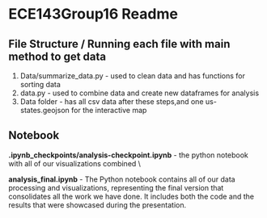 # ECE143Group16 Readme 

## File Structure / Running each file with main method to get data
1.  Data/summarize_data.py - used to clean data and has functions for sorting data
2. data.py - used to combine data and create new dataframes for analysis
3. Data folder - has all csv data after these steps,and one us-states.geojson for the interactive map

## Notebook
**.ipynb_checkpoints/analysis-checkpoint.ipynb** - the python notebook with all of our visualizations combined \\

**analysis_final.ipynb** - The Python notebook contains all of our data processing and visualizations, representing the final version that consolidates all the work we have done. It includes both the code and the results that were showcased during the presentation.




